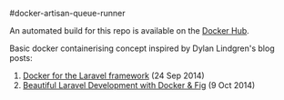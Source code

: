 #docker-artisan-queue-runner

An automated build for this repo is available on the [Docker Hub](https://registry.hub.docker.com/u/spira/docker-artisan-queue-runner).

Basic docker containerising concept inspired by Dylan Lindgren's blog posts:
1. [Docker for the Laravel framework](http://dylanlindgren.com/docker-for-the-laravel-framework) (24 Sep 2014)
2. [Beautiful Laravel Development with Docker & Fig](http://dylanlindgren.com/laravel-development-docker-fig) (9 Oct 2014)
